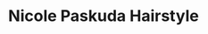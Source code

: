 ---
title: "Nicole Paskuda Hairstyle"
url: /dessau-rosslau/nicole-paskuda-hairstyle/
shop: Friseur
---
